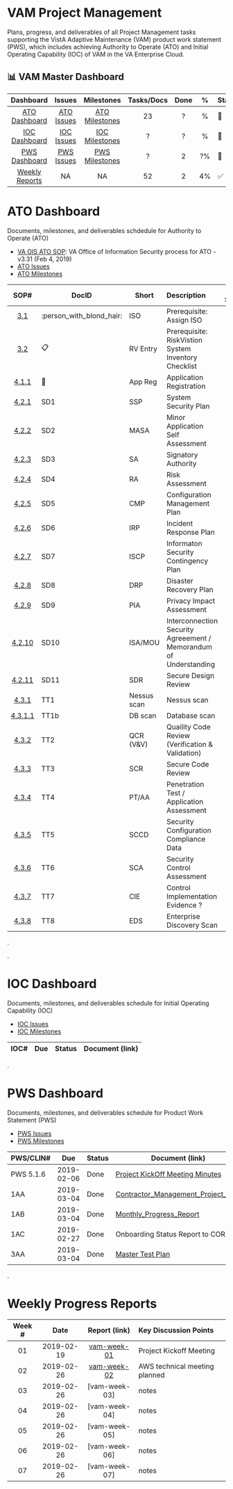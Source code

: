 # VAM Project Management

Plans, progress, and deliverables of all Project Management tasks supporting the VistA Adaptive Maintenance (VAM) product work statement (PWS), which includes achieving Authority to Operate (ATO) and Initial Operating Capability (IOC) of VAM in the VA Enterprise Cloud.


## :bar_chart: VAM Master Dashboard 

| Dashboard | Issues | Milestones|Tasks/Docs | Done | % | Status |
|:---:|:---:|:---:|:---:|:---:|:---:|:---|
[ATO Dashboard](#ato-dashboard)    | [ATO Issues](https://github.com/vistadataproject/VAM2ProjectManagement/issues?q=is%3Aopen+is%3Aissue+label%3AATO) | [ATO Milestones](https://github.com/vistadataproject/VAM2ProjectManagement/issues?q=is%3Aopen+is%3Aissue+milestone%3AATO-Scope)  | 23 | ?| % | :red_circle: | 
[IOC Dashboard](#ioc-dashboard)    |  [IOC Issues](https://github.com/vistadataproject/VAM2ProjectManagement/issues?q=is%3Aopen+is%3Aissue+label%3AIOC)  |  [IOC Milestones](https://github.com/vistadataproject/VAM2ProjectManagement/issues?q=is%3Aopen+is%3Aissue+milestone%3AIOC-Scope) |  ? | ? | % | :red_circle: |
[PWS Dashboard](#pws-dahsboard)    | [PWS Issues](https://github.com/vistadataproject/VAM2ProjectManagement/issues?q=is%3Aopen+is%3Aissue+label%3APWS) | [PWS Milestones](https://github.com/vistadataproject/VAM2ProjectManagement/issues?q=is%3Aopen+is%3Aissue+milestone%3APWS-Scope)  | ?| 2 | ?% | :large_orange_diamond: | 
[Weekly Reports](#weekly-progress-reports)  | NA | NA | 52 | 2 | 4% | :white_check_mark:  | 




# ATO Dashboard
Documents, milestones, and deliverables schdedule for Authority to Operate (ATO)

* [VA OIS ATO SOP](https://github.com/vistadataproject/VAM2ProjectManagement/blob/master/ATO/VA_OIS_ATO_SOP-2019.md#va-ois-ato-sop---2019): VA Office of Information Security process for ATO - v3.31 (Feb 4, 2019)
* [ATO Issues](https://github.com/vistadataproject/VAM2ProjectManagement/issues?q=is%3Aopen+is%3Aissue+label%3AATO)
* [ATO Milestones](https://github.com/vistadataproject/VAM2ProjectManagement/issues?q=is%3Aopen+is%3Aissue+milestone%3AATO-Scope) 

|SOP# | DocID | Short| Description | RV Status
|:---:|----|---|:---|:---:|
[3.1](https://github.com/vistadataproject/VAM2ProjectManagement/blob/master/ATO/VA_OIS_ATO_SOP-2019.md#3-authorization-prerequisites)	    | :person_with_blond_hair: | ISO  | Prerequisite: Assign ISO | ?
[3.2](https://github.com/vistadataproject/VAM2ProjectManagement/blob/master/ATO/VA_OIS_ATO_SOP-2019.md#3-authorization-prerequisites)	    | :clipboard: | RV Entry | Prerequisite: RiskVistion System Inventory Checklist | ?
[4.1.1](https://github.com/vistadataproject/VAM2ProjectManagement/blob/master/ATO/VA_OIS_ATO_SOP-2019.md#411-application-registration)	  | :page_facing_up: | App Reg	 | Application Registration |  ?
[4.2.1](https://github.com/vistadataproject/VAM2ProjectManagement/blob/master/ATO/VA_OIS_ATO_SOP-2019.md#421-sd1-system-security-plan-ssp)	  | SD1  | SSP	| System Security Plan |  ?
[4.2.2](https://github.com/vistadataproject/VAM2ProjectManagement/blob/master/ATO/VA_OIS_ATO_SOP-2019.md#422-sd2-minor-application-self-assessment-masa)	  | SD2  | MASA	| Minor Application Self Assessment |  ?
[4.2.3](https://github.com/vistadataproject/VAM2ProjectManagement/blob/master/ATO/VA_OIS_ATO_SOP-2019.md#423-sd3-signatory-authority-sa)	  | SD3  | SA	  | Signatory Authority |  ?
[4.2.4](https://github.com/vistadataproject/VAM2ProjectManagement/blob/master/ATO/VA_OIS_ATO_SOP-2019.md#424-sd4-risk-assessment-ra)	  | SD4  | RA	  | Risk Assessment |  ?
[4.2.5](https://github.com/vistadataproject/VAM2ProjectManagement/blob/master/ATO/VA_OIS_ATO_SOP-2019.md#425-sd5-configuration-management-plan-cmp)	  | SD5  | CMP	| Configuration Management Plan |  ?
[4.2.6](https://github.com/vistadataproject/VAM2ProjectManagement/blob/master/ATO/VA_OIS_ATO_SOP-2019.md#426-sd6-incident-response-plan-irp)	  | SD6  | IRP	| Incident Response Plan |  ?
[4.2.7](https://github.com/vistadataproject/VAM2ProjectManagement/blob/master/ATO/VA_OIS_ATO_SOP-2019.md#427-sd7-information-security-contingency-plan-iscp)	  | SD7  | ISCP	| Informaton Security Contingency Plan |  ?
[4.2.8](https://github.com/vistadataproject/VAM2ProjectManagement/blob/master/ATO/VA_OIS_ATO_SOP-2019.md#428-sd8-disaster-recovery-plan-drp)	  | SD8  | DRP	| Disaster Recovery Plan |  ?
[4.2.9](https://github.com/vistadataproject/VAM2ProjectManagement/blob/master/ATO/VA_OIS_ATO_SOP-2019.md#429-sd9-privacy-impact-assessment-pia)	  | SD9  | PIA	| Privacy Impact Assessment | ? 
[4.2.10](https://github.com/vistadataproject/VAM2ProjectManagement/blob/master/ATO/VA_OIS_ATO_SOP-2019.md#4210-sd10-interconnection-security-agreement--memorandum-of-understanding-isamou)	| SD10 | ISA/MOU | Interconnection Security Agreeement / Memorandum of Understanding |  ?
[4.2.11](https://github.com/vistadataproject/VAM2ProjectManagement/blob/master/ATO/VA_OIS_ATO_SOP-2019.md#4211-sd11-secure-design-review-sdr)	| SD11 | SDR	| Secure Design Review |  ?
[4.3.1](https://github.com/vistadataproject/VAM2ProjectManagement/blob/master/ATO/VA_OIS_ATO_SOP-2019.md#431-tt1-nessus-scandiscovery-scan)	  | TT1  |Nessus scan | Nessus scan |  ?
[4.3.1.1](https://github.com/vistadataproject/VAM2ProjectManagement/blob/master/ATO/VA_OIS_ATO_SOP-2019.md#4311-tt1b-database-scan)	| TT1b | DB scan	| Database scan |  ?
[4.3.2](https://github.com/vistadataproject/VAM2ProjectManagement/blob/master/ATO/VA_OIS_ATO_SOP-2019.md#432-tt2-quality-code-review-qcr)	  | TT2 | QCR (V&V) | Quaility Code Review (Verification & Validation) |  ?
[4.3.3](https://github.com/vistadataproject/VAM2ProjectManagement/blob/master/ATO/VA_OIS_ATO_SOP-2019.md#433-tt3-secure-code-review-scr)	  | TT3 | SCR	 | Secure Code Review |  ?
[4.3.4](https://github.com/vistadataproject/VAM2ProjectManagement/blob/master/ATO/VA_OIS_ATO_SOP-2019.md#434-tt4-penetration-test--application-assessment-ptaa)	  | TT4 | PT/AA | Penetration Test / Application Assessment |  ?
[4.3.5](https://github.com/vistadataproject/VAM2ProjectManagement/blob/master/ATO/VA_OIS_ATO_SOP-2019.md#435-tt5-security-configuration-compliance-data-sccd)	  | TT5 | SCCD	| Security Configuration Compliance Data |  ?
[4.3.6](https://github.com/vistadataproject/VAM2ProjectManagement/blob/master/ATO/VA_OIS_ATO_SOP-2019.md#436-tt6-security-control-assessment-sca)	  | TT6 | SCA	| Security Control Assessment |  ?
[4.3.7](https://github.com/vistadataproject/VAM2ProjectManagement/blob/master/ATO/VA_OIS_ATO_SOP-2019.md#437-tt7-control-implementation-evidence-cie)	  | TT7 | CIE	| Control Implementation Evidence  ?| 
[4.3.8](https://github.com/vistadataproject/VAM2ProjectManagement/blob/master/ATO/VA_OIS_ATO_SOP-2019.md#438-tt8-enterprise-discovery-scan-eds)	  | TT8 | EDS | Enterprise Discovery Scan |  ?

.


.

# IOC Dashboard
Documents, milestones, and deliverables schedule for Initial Operating Capability (IOC)

* [IOC Issues](https://github.com/vistadataproject/VAM2ProjectManagement/issues?q=is%3Aopen+is%3Aissue+label%3AIOC)
* [IOC Milestones](https://github.com/vistadataproject/VAM2ProjectManagement/issues?q=is%3Aopen+is%3Aissue+milestone%3AIOC-Scope)

|IOC# | Due | Status | Document (link) |
|---|---|---|---|



.

# PWS Dashboard
Documents, milestones, and deliverables schedule for Product Work Statement (PWS)

* [PWS Issues](https://github.com/vistadataproject/VAM2ProjectManagement/issues?q=is%3Aopen+is%3Aissue+label%3APWS)
* [PWS Milestones](https://github.com/vistadataproject/VAM2ProjectManagement/issues?q=is%3Aopen+is%3Aissue+milestone%3APWS-Scope)


|PWS/CLIN# | Due | Status | Document (link) |
|---|---|---|---|
|PWS 5.1.6 | 2019-02-06 | Done | [Project KickOff Meeting Minutes](/Documents/Technical_Kickoff_Meeting/VAM2_Technical_Kickoff_Meeting_Notes_20190206.md) |
|1AA | 2019-03-04| Done | [Contractor_Management_Project_Plan](/Documents/source/VAM2_CLIN0001AA_Contractor_Project_Management_Plan_20190304.docx) |
|1AB | 2019-03-04| Done | [Monthly_Progress_Report](/Documents/source/VAM2_CLIN0001AB_Monthly_Progress_Report_20190304.docx) |
|1AC | 2019-02-27| Done | Onboarding Status Report to COR |
|3AA | 2019-03-04| Done | [Master Test Plan](/Documents/Master_Test_Plan.md) | 



.
# Weekly Progress Reports
|Week #  | Date  | Report (link) | Key Discussion Points|
|:---:|:---:|:---:|:---|
| 01 |2019-02-19 |  [vam-week-01](/Documents/weekly_meeting_minutes/vam-week-01-20190219.md) | Project Kickoff Meeting |
| 02 |2019-02-26 |  [vam-week-02](/Documents/weekly_meeting_minutes/vam-week-02-20190226.md) | AWS technical meeting planned  |
| 03 |2019-02-26 |  [vam-week-03] | notes  |
| 04 |2019-02-26 |  [vam-week-04] | notes  |
| 05 |2019-02-26 |  [vam-week-05] | notes  |
| 06 |2019-02-26 |  [vam-week-06] | notes  |
| 07 |2019-02-26 |  [vam-week-07] | notes  |














